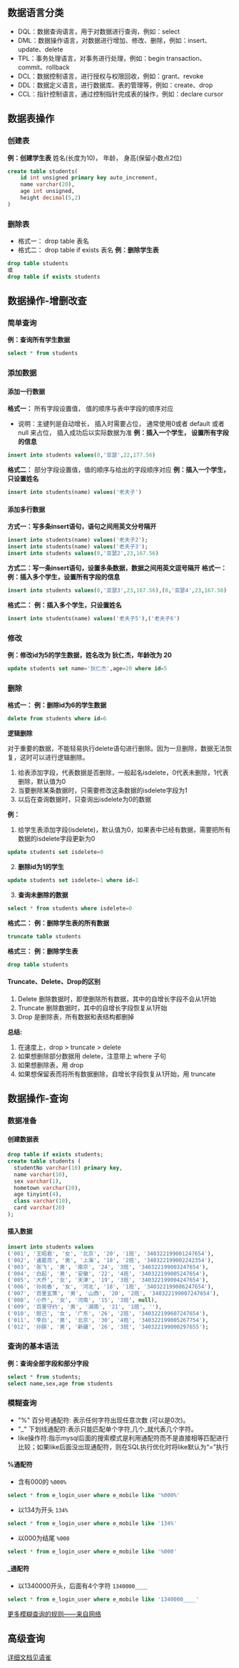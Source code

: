 ## 数据语言分类
- DQL：数据查询语言，用于对数据进行查询，例如：select
- DML：数据操作语言，对数据进行增加、修改、删除，例如：insert、update、delete
- TPL：事务处理语言，对事务进行处理，例如：begin transaction、commit、rollback
- DCL：数据控制语言，进行授权与权限回收，例如：grant、revoke
- DDL：数据定义语言，进行数据库、表的管理等，例如：create、drop
- CCL：指针控制语言，通过控制指针完成表的操作，例如：declare cursor

## 数据表操作
### 创建表
**例：创建学生表**
姓名(长度为10)， 年龄， 身高(保留小数点2位) 
``` sql
create table students(
    id int unsigned primary key auto_increment,
    name varchar(20),
    age int unsigned,
    height decimal(5,2)
)
```
### 删除表
- 格式一： drop table 表名 
- 格式二： drop table if exists 表名 
**例：删除学生表**
``` sql
drop table students
或 
drop table if exists students
```

## 数据操作-增删改查
### 简单查询
**例：查询所有学生数据**
```sql
select * from students
```
### 添加数据
#### 添加一行数据
**格式一：**
所有字段设置值， 值的顺序与表中字段的顺序对应
- 说明：主键列是自动增长， 插入时需要占位， 通常使用0或者 default 或者 null 来占位， 插入成功后以实际数据为准 
**例：插入一个学生， 设置所有字段的信息**
``` sql
insert into students values(0,'亚瑟',22,177.56)
```
**格式二：**
部分字段设置值，值的顺序与给出的字段顺序对应
**例：插入一个学生，只设置姓名** 
``` sql
insert into students(name) values('老夫子')
```
#### 添加多行数据
**方式一：写多条insert语句，语句之间用英文分号隔开**
``` sql
insert into students(name) values('老夫子2');
insert into students(name) values('老夫子3');
insert into students values(0,'亚瑟2',23,167.56)
```
**方式二：写一条insert语句，设置多条数据，数据之间用英文逗号隔开**
**格式一：**
**例：插入多个学生，设置所有字段的信息**
``` sql
insert into students values(0,'亚瑟3',23,167.56),(0,'亚瑟4',23,167.56)
```
**格式二：**
**例：插入多个学生，只设置姓名**
``` sql
insert into students(name) values('老夫子5'),('老夫子6')
```
### 修改
**例：修改id为5的学生数据，姓名改为 狄仁杰，年龄改为 20**
```sql
update students set name='狄仁杰',age=20 where id=5
```
### 删除
**格式一：**
**例：删除id为6的学生数据**
```sql
delete from students where id=6
```

**逻辑删除**

对于重要的数据，不能轻易执行delete语句进行删除。因为一旦删除，数据无法恢复，这时可以进行逻辑删除。
1. 给表添加字段，代表数据是否删除，一般起名isdelete，0代表未删除，1代表删除，默认值为0
2. 当要删除某条数据时，只需要修改这条数据的isdelete字段为1
3. 以后在查询数据时，只查询出isdelete为0的数据  

**例：**
1. 给学生表添加字段(isdelete)，默认值为0，如果表中已经有数据，需要把所有数据的isdelete字段更新为0
```sql
update students set isdelete=0
```
2. **删除id为1的学生**
```sql
update students set isdelete=1 where id=1
```
3. **查询未删除的数据**
```sql
select * from students where isdelete=0
```

**格式二：**
**例：删除学生表的所有数据**
```sql
truncate table students
```

**格式三：**
**例：删除学生表**
```sql
drop table students
```
#### Truncate、Delete、Drop的区别
1. Delete 删除数据时，即使删除所有数据，其中的自增长字段不会从1开始
2. Truncate 删除数据时，其中的自增长字段恢复从1开始
3. Drop 是删除表，所有数据和表结构都删掉

**总结:**
1. 在速度上，drop > truncate > delete
2. 如果想删除部分数据用 delete，注意带上 where 子句
3. 如果想删除表，用 drop
4. 如果想保留表而将所有数据删除，自增长字段恢复从1开始，用 truncate

## 数据操作-查询
### 数据准备
#### 创建数据表
```sql
drop table if exists students;
create table students (
  studentNo varchar(10) primary key,
  name varchar(10),
  sex varchar(1),
  hometown varchar(20),
  age tinyint(4),
  class varchar(10),
  card varchar(20)
);
```
#### 插入数据
```sql
insert into students values
('001', '王昭君', '女', '北京', '20', '1班', '340322199001247654'),
('002', '诸葛亮', '男', '上海', '18', '2班', '340322199002242354'),
('003', '张飞', '男', '南京', '24', '3班', '340322199003247654'),
('004', '白起', '男', '安徽', '22', '4班', '340322199005247654'),
('005', '大乔', '女', '天津', '19', '3班', '340322199004247654'),
('006', '孙尚香', '女', '河北', '18', '1班', '340322199006247654'),
('007', '百里玄策', '男', '山西', '20', '2班', '340322199007247654'),
('008', '小乔', '女', '河南', '15', '3班', null),
('009', '百里守约', '男', '湖南', '21', '1班', ''),
('010', '妲己', '女', '广东', '26', '2班', '340322199607247654'),
('011', '李白', '男', '北京', '30', '4班', '340322199005267754'),
('012', '孙膑', '男', '新疆', '26', '3班', '340322199000297655');
```
### 查询的基本语法
**例：查询全部字段和部分字段**
```sql
select * from students;
select name,sex,age from students
```

### 模糊查询
- "%" 百分号通配符: 表示任何字符出现任意次数 (可以是0次)。
- "_" 下划线通配符:表示只能匹配单个字符,几个_就代表几个字符。
- like操作符:指示mysql后面的搜索模式是利用通配符而不是直接相等匹配进行比较；如果like后面没出现通配符，则在SQL执行优化时将like默认为“=”执行

#### %通配符
- 含有000的 `%000%`
```sql
select * from e_login_user where e_mobile like '%000%'
```
- 以134为开头 `134%`
```sql
select * from e_login_user where e_mobile like '134%'
```
- 以000为结尾 `%000`
```sql
select * from e_login_user where e_mobile like '%000'
```

#### _通配符
- 以1340000开头，后面有4个字符 `1340000____`
```sql
select * from e_login_user where e_mobile like '1340000____'
```

[更多模糊查询的规则——来自网络](https://blog.csdn.net/qq_46940224/article/details/125031647)

## 高级查询
[详细文档见语雀](https://www.yuque.com/loulou-ambjk/welvha/epwxau)
